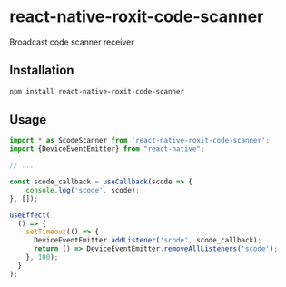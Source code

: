 # react-native-roxit-code-scanner

Broadcast code scanner receiver

## Installation

```sh
npm install react-native-roxit-code-scanner
```

## Usage

```js
import * as ScodeScanner from 'react-native-roxit-code-scanner';
import {DeviceEventEmitter} from "react-native";

// ...

const scode_callback = useCallback(scode => {
	console.log('scode', scode);
}, []);

useEffect(
  () => {
    setTimeout(() => {
      DeviceEventEmitter.addListener('scode', scode_callback);
      return () => DeviceEventEmitter.removeAllListeners('scode');
    }, 100);
  }
);
```


